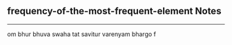 <h2>frequency-of-the-most-frequent-element Notes</h2><hr>om bhur bhuva swaha tat savitur varenyam bhargo f